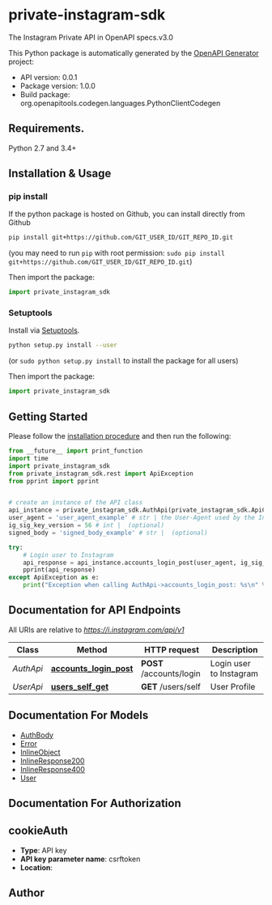 # private-instagram-sdk
The Instagram Private API in OpenAPI specs.v3.0

This Python package is automatically generated by the [OpenAPI Generator](https://openapi-generator.tech) project:

- API version: 0.0.1
- Package version: 1.0.0
- Build package: org.openapitools.codegen.languages.PythonClientCodegen

## Requirements.

Python 2.7 and 3.4+

## Installation & Usage
### pip install

If the python package is hosted on Github, you can install directly from Github

```sh
pip install git+https://github.com/GIT_USER_ID/GIT_REPO_ID.git
```
(you may need to run `pip` with root permission: `sudo pip install git+https://github.com/GIT_USER_ID/GIT_REPO_ID.git`)

Then import the package:
```python
import private_instagram_sdk 
```

### Setuptools

Install via [Setuptools](http://pypi.python.org/pypi/setuptools).

```sh
python setup.py install --user
```
(or `sudo python setup.py install` to install the package for all users)

Then import the package:
```python
import private_instagram_sdk
```

## Getting Started

Please follow the [installation procedure](#installation--usage) and then run the following:

```python
from __future__ import print_function
import time
import private_instagram_sdk
from private_instagram_sdk.rest import ApiException
from pprint import pprint


# create an instance of the API class
api_instance = private_instagram_sdk.AuthApi(private_instagram_sdk.ApiClient(configuration))
user_agent = 'user_agent_example' # str | the User-Agent used by the Instagram App (be carefull in generation of a new one) 
ig_sig_key_version = 56 # int |  (optional)
signed_body = 'signed_body_example' # str |  (optional)

try:
    # Login user to Instagram
    api_response = api_instance.accounts_login_post(user_agent, ig_sig_key_version=ig_sig_key_version, signed_body=signed_body)
    pprint(api_response)
except ApiException as e:
    print("Exception when calling AuthApi->accounts_login_post: %s\n" % e)

```

## Documentation for API Endpoints

All URIs are relative to *https://i.instagram.com/api/v1*

Class | Method | HTTP request | Description
------------ | ------------- | ------------- | -------------
*AuthApi* | [**accounts_login_post**](docs/AuthApi.md#accounts_login_post) | **POST** /accounts/login | Login user to Instagram
*UserApi* | [**users_self_get**](docs/UserApi.md#users_self_get) | **GET** /users/self | User Profile


## Documentation For Models

 - [AuthBody](docs/AuthBody.md)
 - [Error](docs/Error.md)
 - [InlineObject](docs/InlineObject.md)
 - [InlineResponse200](docs/InlineResponse200.md)
 - [InlineResponse400](docs/InlineResponse400.md)
 - [User](docs/User.md)


## Documentation For Authorization


## cookieAuth

- **Type**: API key
- **API key parameter name**: csrftoken
- **Location**: 


## Author




